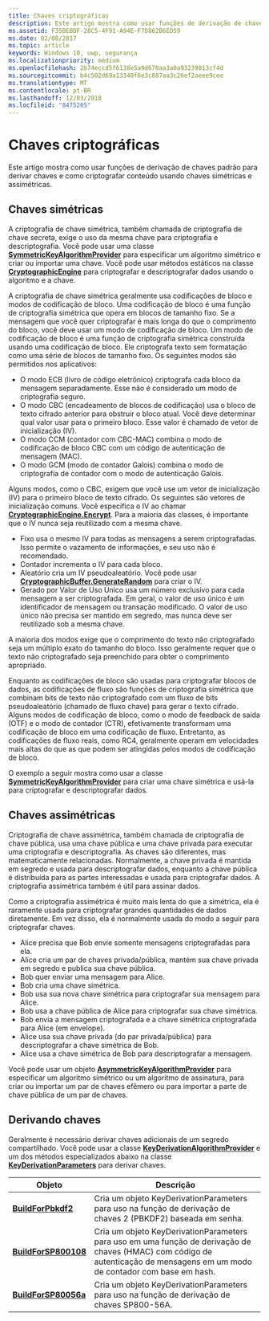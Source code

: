 ```yaml
---
title: Chaves criptográficas
description: Este artigo mostra como usar funções de derivação de chaves padrão para derivar chaves e como criptografar conteúdo usando chaves simétricas e assimétricas.
ms.assetid: F35BEBDF-28C5-4F91-A94E-F7D862B6ED59
ms.date: 02/08/2017
ms.topic: article
keywords: Windows 10, uwp, segurança
ms.localizationpriority: medium
ms.openlocfilehash: 2b74eccd5f6138e5a9d670aa3a0a93239813cf4d
ms.sourcegitcommit: b4c502d69a13340f6e3c887aa3c26ef2aeee9cee
ms.translationtype: MT
ms.contentlocale: pt-BR
ms.lasthandoff: 12/03/2018
ms.locfileid: "8475265"
---
```

# <a name="cryptographic-keys"></a>Chaves criptográficas




Este artigo mostra como usar funções de derivação de chaves padrão para derivar chaves e como criptografar conteúdo usando chaves simétricas e assimétricas. 

## <a name="symmetric-keys"></a>Chaves simétricas


A criptografia de chave simétrica, também chamada de criptografia de chave secreta, exige o uso da mesma chave para criptografia e descriptografia. Você pode usar uma classe [**SymmetricKeyAlgorithmProvider**](https://msdn.microsoft.com/library/windows/apps/br241537) para especificar um algoritmo simétrico e criar ou importar uma chave. Você pode usar métodos estáticos na classe [**CryptographicEngine**](https://msdn.microsoft.com/library/windows/apps/br241490) para criptografar e descriptografar dados usando o algoritmo e a chave.

A criptografia de chave simétrica geralmente usa codificações de bloco e modos de codificação de bloco. Uma codificação de bloco é uma função de criptografia simétrica que opera em blocos de tamanho fixo. Se a mensagem que você quer criptografar é mais longa do que o comprimento do bloco, você deve usar um modo de codificação de bloco. Um modo de codificação de bloco é uma função de criptografia simétrica construída usando uma codificação de bloco. Ele criptografa texto sem formatação como uma série de blocos de tamanho fixo. Os seguintes modos são permitidos nos aplicativos:

-   O modo ECB (livro de código eletrônico) criptografa cada bloco da mensagem separadamente. Esse não é considerado um modo de criptografia seguro.
-   O modo CBC (encadeamento de blocos de codificação) usa o bloco de texto cifrado anterior para obstruir o bloco atual. Você deve determinar qual valor usar para o primeiro bloco. Esse valor é chamado de vetor de inicialização (IV).
-   O modo CCM (contador com CBC-MAC) combina o modo de codificação de bloco CBC com um código de autenticação de mensagem (MAC).
-   O modo GCM (modo de contador Galois) combina o modo de criptografia de contador com o modo de autenticação Galois.

Alguns modos, como o CBC, exigem que você use um vetor de inicialização (IV) para o primeiro bloco de texto cifrado. Os seguintes são vetores de inicialização comuns. Você especifica o IV ao chamar [**CryptographicEngine.Encrypt**](https://msdn.microsoft.com/library/windows/apps/br241494). Para a maioria das classes, é importante que o IV nunca seja reutilizado com a mesma chave.

-   Fixo usa o mesmo IV para todas as mensagens a serem criptografadas. Isso permite o vazamento de informações, e seu uso não é recomendado.
-   Contador incrementa o IV para cada bloco.
-   Aleatório cria um IV pseudoaleatório. Você pode usar [**CryptographicBuffer.GenerateRandom**](https://msdn.microsoft.com/library/windows/apps/br241392) para criar o IV.
-   Gerado por Valor de Uso Único usa um número exclusivo para cada mensagem a ser criptografada. Em geral, o valor de uso único é um identificador de mensagem ou transação modificado. O valor de uso único não precisa ser mantido em segredo, mas nunca deve ser reutilizado sob a mesma chave.

A maioria dos modos exige que o comprimento do texto não criptografado seja um múltiplo exato do tamanho do bloco. Isso geralmente requer que o texto não criptografado seja preenchido para obter o comprimento apropriado.

Enquanto as codificações de bloco são usadas para criptografar blocos de dados, as codificações de fluxo são funções de criptografia simétrica que combinam bits de texto não criptografado com um fluxo de bits pseudoaleatório (chamado de fluxo chave) para gerar o texto cifrado. Alguns modos de codificação de bloco, como o modo de feedback de saída (OTF) e o modo de contador (CTR), efetivamente transformam uma codificação de bloco em uma codificação de fluxo. Entretanto, as codificações de fluxo reais, como RC4, geralmente operam em velocidades mais altas do que as que podem ser atingidas pelos modos de codificação de bloco.

O exemplo a seguir mostra como usar a classe [**SymmetricKeyAlgorithmProvider**](https://msdn.microsoft.com/library/windows/apps/br241537) para criar uma chave simétrica e usá-la para criptografar e descriptografar dados.

## <a name="asymmetric-keys"></a>Chaves assimétricas


Criptografia de chave assimétrica, também chamada de criptografia de chave pública, usa uma chave pública e uma chave privada para executar uma criptografia e descriptografia. As chaves são diferentes, mas matematicamente relacionadas. Normalmente, a chave privada é mantida em segredo e usada para descriptografar dados, enquanto a chave pública é distribuída para as partes interessadas e usada para criptografar dados. A criptografia assimétrica também é útil para assinar dados.

Como a criptografia assimétrica é muito mais lenta do que a simétrica, ela é raramente usada para criptografar grandes quantidades de dados diretamente. Em vez disso, ela é normalmente usada do modo a seguir para criptografar chaves.

-   Alice precisa que Bob envie somente mensagens criptografadas para ela.
-   Alice cria um par de chaves privada/pública, mantém sua chave privada em segredo e publica sua chave pública.
-   Bob quer enviar uma mensagem para Alice.
-   Bob cria uma chave simétrica.
-   Bob usa sua nova chave simétrica para criptografar sua mensagem para Alice.
-   Bob usa a chave pública de Alice para criptografar sua chave simétrica.
-   Bob envia a mensagem criptografada e a chave simétrica criptografada para Alice (em envelope).
-   Alice usa sua chave privada (do par privada/pública) para descriptografar a chave simétrica de Bob.
-   Alice usa a chave simétrica de Bob para descriptografar a mensagem.

Você pode usar um objeto [**AsymmetricKeyAlgorithmProvider**](https://msdn.microsoft.com/library/windows/apps/br241478) para especificar um algoritmo simétrico ou um algoritmo de assinatura, para criar ou importar um par de chaves efêmero ou para importar a parte de chave pública de um par de chaves.

## <a name="deriving-keys"></a>Derivando chaves


Geralmente é necessário derivar chaves adicionais de um segredo compartilhado. Você pode usar a classe [**KeyDerivationAlgorithmProvider**](https://msdn.microsoft.com/library/windows/apps/br241518) e um dos métodos especializados abaixo na classe [**KeyDerivationParameters**](https://msdn.microsoft.com/library/windows/apps/br241524) para derivar chaves.

| Objeto                                                                            | Descrição                                                                                                                                |
|-----------------------------------------------------------------------------------|--------------------------------------------------------------------------------------------------------------------------------------------|
| [**BuildForPbkdf2**](https://msdn.microsoft.com/library/windows/apps/br241525)    | Cria um objeto KeyDerivationParameters para uso na função de derivação de chaves 2 (PBKDF2) baseada em senha.                                 |
| [**BuildForSP800108**](https://msdn.microsoft.com/library/windows/apps/br241526)  | Cria um objeto KeyDerivationParameters para uso em uma função de derivação de chaves (HMAC) com código de autenticação de mensagens em um modo de contador com base em hash. |
| [**BuildForSP80056a**](https://msdn.microsoft.com/library/windows/apps/br241527)  | Cria um objeto KeyDerivationParameters para uso na função de derivação de chaves SP800-56A.                                                 |

 
